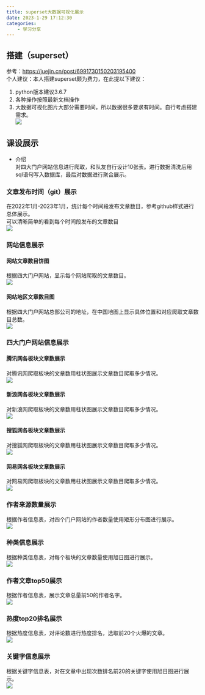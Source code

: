 ```yaml
---
title: superset大数据可视化展示  
date: 2023-1-29 17:12:30
categories:
    - 学习分享  
---
```

<!-- toc -->  
<!-- more -->  

## 搭建（superset）  
参考：https://juejin.cn/post/6991730150203195400  
个人建议：本人搭建superset颇为费力，在此提以下建议：  
1. python版本建议3.6.7  
2. 各种操作按照最新文档操作  
3. 大数据可视化图片大部分需要时间，所以数据很多要求有时间。自行考虑搭建需求。  
![](https://github.com/my011215/my011215.github.io/blob/main/image/316.png?raw=true)  

## 课设展示  
* 介绍  
对四大门户网站信息进行爬取，和队友自行设计10张表。进行数据清洗后用sql语句写入数据库，最后对数据进行聚合展示。  

### 文章发布时间（git）展示  
在2022年1月-2023年1月，统计每个时间段发布文章数目，参考github样式进行总体展示。  
可以清晰简单的看到每个时间段发布的文章数目  
![](https://github.com/my011215/my011215.github.io/blob/main/image/317.png?raw=true)  

### 网站信息展示  
#### 网站文章数目饼图  
根据四大门户网站，显示每个网站爬取的文章数目。  
![](https://github.com/my011215/my011215.github.io/blob/main/image/318.png?raw=true)  

#### 网站地区文章数目图  
根据四大门户网站总部公司的地址，在中国地图上显示具体位置和对应爬取文章数目总数。  
![](https://github.com/my011215/my011215.github.io/blob/main/image/319.png?raw=true)  

### 四大门户网站信息展示
#### 腾讯网各板块文章数展示  
对腾讯网爬取板块的文章数用柱状图展示文章数目爬取多少情况。  
![](https://github.com/my011215/my011215.github.io/blob/main/image/320.png?raw=true)  

#### 新浪网各板块文章数展示  
对新浪网爬取板块的文章数用柱状图展示文章数目爬取多少情况。  
![](https://github.com/my011215/my011215.github.io/blob/main/image/321.png?raw=true)  

#### 搜狐网各板块文章数展示  
对搜狐网爬取板块的文章数用柱状图展示文章数目爬取多少情况。  
![](https://github.com/my011215/my011215.github.io/blob/main/image/322.png?raw=true)  

#### 网易网各板块文章数展示  
对网易网爬取板块的文章数用柱状图展示文章数目爬取多少情况。  
![](https://github.com/my011215/my011215.github.io/blob/main/image/323.png?raw=true)  

### 作者来源数量展示  
根据作者信息表，对四个门户网站的作者数量使用矩形分布图进行展示。  
![](https://github.com/my011215/my011215.github.io/blob/main/image/324.png?raw=true)  

### 种类信息展示  
根据种类信息表，对每个板块的文章数量使用旭日图进行展示。  
![](https://github.com/my011215/my011215.github.io/blob/main/image/325.png?raw=true)  

### 作者文章top50展示  
根据作者信息表，展示文章总量前50的作者名字。  
![](https://github.com/my011215/my011215.github.io/blob/main/image/326.png?raw=true)  

### 热度top20排名展示  
根据热度信息表，对评论数进行热度排名，选取前20个火爆的文章。  
![](https://github.com/my011215/my011215.github.io/blob/main/image/327.png?raw=true)  

### 关键字信息展示  
根据关键字信息表，对在文章中出现次数排名前20的关键字使用旭日图进行展示。  
![](https://github.com/my011215/my011215.github.io/blob/main/image/328.png?raw=true)  